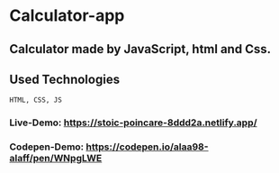 # Calculator-app
## Calculator made by JavaScript, html and Css.
## Used Technologies 
``` HTML, CSS, JS ```

### Live-Demo: https://stoic-poincare-8ddd2a.netlify.app/

### Codepen-Demo: https://codepen.io/alaa98-alaff/pen/WNpgLWE
